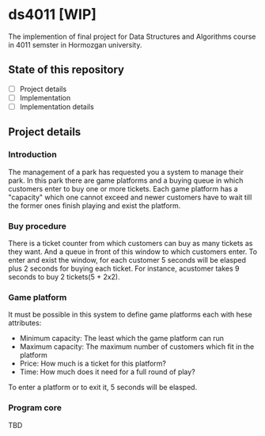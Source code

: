 # ds4011 [WIP]

The implemention of final project for Data Structures and Algorithms course in 4011 semster in Hormozgan university.

## State of this repository

 - [ ] Project details
 - [ ] Implementation
 - [ ] Implementation details

## Project details

### Introduction

The management of a park has requested you a system to manage their park. In this park there are game platforms and a buying queue in which customers enter to buy one or more tickets. Each game platform has a "capacity" which one cannot exceed and newer customers have to wait till the former ones finish playing and exist the platform.

### Buy procedure

There is a ticket counter from which customers can buy as many tickets as they want. And a queue in front of this window to which customers enter. To enter and exist the window, for each customer 5 seconds will be elasped plus 2 seconds for buying each ticket. For instance, acustomer takes 9 seconds to buy 2 tickets(5 + 2x2).

### Game platform

It must be possible in this system to define game platforms each with hese attributes:

 - Minimum capacity: The least which the game platform can run
 - Maximum capacity: The maximum number of customers which fit in the platform
 - Price: How much is a ticket for this platform?
 - Time: How much does it need for a full round of play?

To enter a platform or to exit it, 5 seconds will be elasped.

### Program core

TBD
